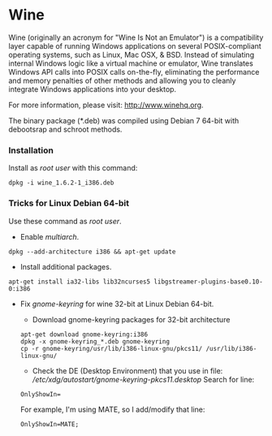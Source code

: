 # Wine
Wine (originally an acronym for "Wine Is Not an Emulator") is a compatibility layer capable of running Windows applications on several POSIX-compliant operating systems, such as Linux, Mac OSX, & BSD. Instead of simulating internal Windows logic like a virtual machine or emulator, Wine translates Windows API calls into POSIX calls on-the-fly, eliminating the performance and memory penalties of other methods and allowing you to cleanly integrate Windows applications into your desktop.

For more information, please visit: http://www.winehq.org.

The binary package (*.deb) was compiled using Debian 7 64-bit with debootsrap and schroot methods. 


### Installation
Install as *root user* with this command:
```
dpkg -i wine_1.6.2-1_i386.deb
```


### Tricks for Linux Debian 64-bit
Use these command as *root user*.

* Enable *multiarch*.
```
dpkg --add-architecture i386 && apt-get update
```

* Install additional packages.
```
apt-get install ia32-libs lib32ncurses5 libgstreamer-plugins-base0.10-0:i386
```

* Fix *gnome-keyring* for wine 32-bit at Linux Debian 64-bit.
  * Download gnome-keyring packages for 32-bit architecture
  ```
  apt-get download gnome-keyring:i386
  dpkg -x gnome-keyring_*.deb gnome-keyring
  cp -r gnome-keyring/usr/lib/i386-linux-gnu/pkcs11/ /usr/lib/i386-linux-gnu/
  ```

  * Check the DE (Desktop Environment) that you use in file: */etc/xdg/autostart/gnome-keyring-pkcs11.desktop*
  Search for line:
  ```
  OnlyShowIn=
  ```
  For example, I'm using MATE, so I add/modify that line: 
  ```
  OnlyShowIn=MATE;
  ```
  